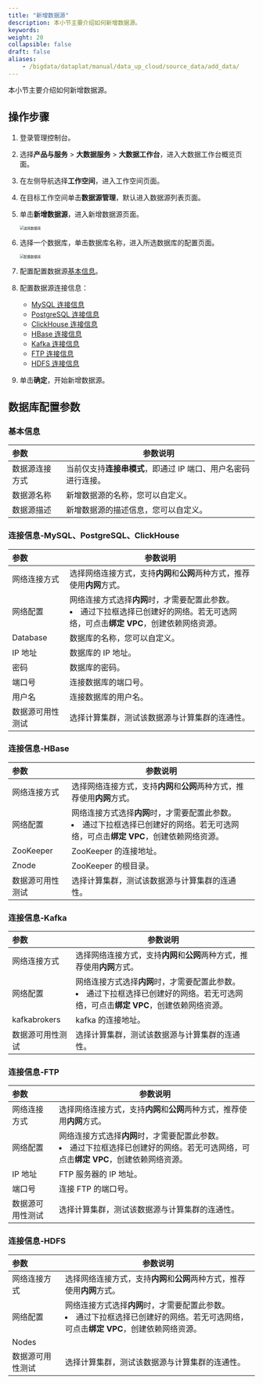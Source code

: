 ```yaml
---
title: "新增数据源"
description: 本小节主要介绍如何新增数据源。 
keywords: 
weight: 20
collapsible: false
draft: false
aliases:
    - /bigdata/dataplat/manual/data_up_cloud/source_data/add_data/
---
```



本小节主要介绍如何新增数据源。

## 操作步骤

1. 登录管理控制台。
2. 选择**产品与服务** > **大数据服务** > **大数据工作台**，进入大数据工作台概览页面。
3. 在左侧导航选择**工作空间**，进入工作空间页面。
4. 在目标工作空间单击**数据源管理**，默认进入数据源列表页面。
5. 单击**新增数据源**，进入新增数据源页面。
   
   <img src="/bigdata/dataplat/_images/choose_database.png" alt="选择数据库" style="zoom:50%;" />

6. 选择一个数据库，单击数据库名称，进入所选数据库的配置页面。

   <img src="/bigdata/dataplat/_images/set_database.png" alt="配置数据库" style="zoom:50%;" />

7. 配置配置数据源[基本信息](#基本信息)。
8. 配置数据源连接信息：
   
   - [MySQL 连接信息](#连接信息-mysqlpostgresqlclickhouse)
   - [PostgreSQL 连接信息](#连接信息-mysqlpostgresqlclickhouse)
   - [ClickHouse 连接信息](#连接信息-mysqlpostgresqlclickhouse)
   - [HBase 连接信息](#连接信息-hbase)
   - [Kafka 连接信息](#连接信息-kafka)
   - [FTP 连接信息](#连接信息-ftp)
   - [HDFS 连接信息](#连接信息-hdfs)

9.  单击**确定**，开始新增数据源。

## 数据库配置参数

### 基本信息

| 参数           | 参数说明                                                     |
| :------------- | ---------------------------------------------------------- |
| 数据源连接方式   | 当前仅支持**连接串模式**，即通过 IP 端口、用户名密码进行连接。 |
| 数据源名称     | 新增数据源的名称，您可以自定义。                            |
| 数据源描述     | 新增数据源的描述信息，您可以自定义。                         |

### 连接信息-MySQL、PostgreSQL、ClickHouse

| 参数       | 参数说明                                       |
| :--------- | -------------------------------------------- |
| 网络连接方式   | 选择网络连接方式，支持**内网**和**公网**两种方式，推荐使用**内网**方式。                   |
| 网络配置   | 网络连接方式选择**内网**时，才需要配置此参数。<li>通过下拉框选择已创建好的网络。若无可选网络，可点击**绑定 VPC**，创建依赖网络资源。               |
| Database   | 数据库的名称，您可以自定义。                   |
| IP 地址    | 数据库的 IP 地址。                            |
| 密码       | 数据库的密码。                                |              
| 端口号     | 连接数据库的端口号。                           |
| 用户名     | 连接数据库的用户名。                           |
| 数据源可用性测试 | 选择计算集群，测试该数据源与计算集群的连通性。 |

### 连接信息-HBase

| 参数       | 参数说明                                       |
| :--------- | -------------------------------------------- |
| 网络连接方式   | 选择网络连接方式，支持**内网**和**公网**两种方式，推荐使用**内网**方式。                   |
| 网络配置   | 网络连接方式选择**内网**时，才需要配置此参数。<li>通过下拉框选择已创建好的网络。若无可选网络，可点击**绑定 VPC**，创建依赖网络资源。               |
| ZooKeeper   | ZooKeeper 的连接地址。                  |
| Znode    |  ZooKeeper 的根目录。                           |
| 数据源可用性测试 | 选择计算集群，测试该数据源与计算集群的连通性。 |

### 连接信息-Kafka

| 参数       | 参数说明                                       |
| :--------- | -------------------------------------------- |
| 网络连接方式   | 选择网络连接方式，支持**内网**和**公网**两种方式，推荐使用**内网**方式。                   |
| 网络配置   | 网络连接方式选择**内网**时，才需要配置此参数。<li>通过下拉框选择已创建好的网络。若无可选网络，可点击**绑定 VPC**，创建依赖网络资源。               |
| kafkabrokers   | kafka 的连接地址。                   |
| 数据源可用性测试 | 选择计算集群，测试该数据源与计算集群的连通性。 |

### 连接信息-FTP

| 参数       | 参数说明                                       |
| :--------- | -------------------------------------------- |
| 网络连接方式   | 选择网络连接方式，支持**内网**和**公网**两种方式，推荐使用**内网**方式。                   |
| 网络配置   | 网络连接方式选择**内网**时，才需要配置此参数。<li>通过下拉框选择已创建好的网络。若无可选网络，可点击**绑定 VPC**，创建依赖网络资源。               |
| IP 地址  | FTP 服务器的 IP 地址。                   |
| 端口号   | 连接 FTP 的端口号。                           |
| 数据源可用性测试 | 选择计算集群，测试该数据源与计算集群的连通性。 |

### 连接信息-HDFS

| 参数       | 参数说明                                       |
| :--------- | -------------------------------------------- |
| 网络连接方式   | 选择网络连接方式，支持**内网**和**公网**两种方式，推荐使用**内网**方式。                   |
| 网络配置   | 网络连接方式选择**内网**时，才需要配置此参数。<li>通过下拉框选择已创建好的网络。若无可选网络，可点击**绑定 VPC**，创建依赖网络资源。               |
| Nodes  |                    |
| 数据源可用性测试 | 选择计算集群，测试该数据源与计算集群的连通性。 |
